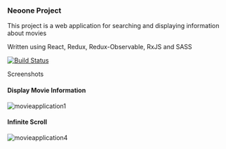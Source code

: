 ### Neoone Project

This project is a web application for searching and displaying information about movies

Written using React, Redux, Redux-Observable, RxJS and SASS

[![Build Status](https://travis-ci.org/ShlokD/neoone.svg?branch=master)](https://travis-ci.org/ShlokD/neoone)


Screenshots

#### Display Movie Information


![movieapplication1](https://cloud.githubusercontent.com/assets/12539356/24889578/a2aa64fa-1e1f-11e7-905e-8e56c593de2a.gif)


#### Infinite Scroll


![movieapplication4](https://cloud.githubusercontent.com/assets/12539356/24889592/c0799406-1e1f-11e7-8af2-4b8a44081185.gif)



